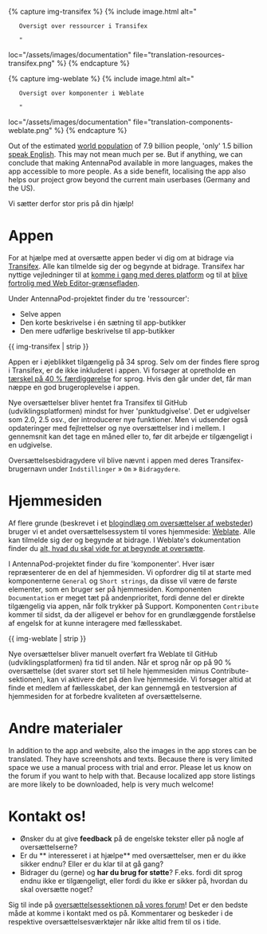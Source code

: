 {% capture img-transifex %} {% include image.html alt="

       Oversigt over ressourcer i Transifex

       "

loc="/assets/images/documentation" file="translation-resources-transifex.png" %}
{% endcapture %}

{% capture img-weblate %} {% include image.html alt="

       Oversigt over komponenter i Weblate

       "

loc="/assets/images/documentation" file="translation-components-weblate.png" %}
{% endcapture %}

Out of the estimated [world
population](https://en.wikipedia.org/wiki/World_population) of 7.9 billion
people, 'only' 1.5 billion [speak
English](https://www.ethnologue.com/insights/ethnologue200/). This may not mean
much per se. But if anything, we can conclude that making AntennaPod available
in more languages, makes the app accessible to more people. As a side benefit,
localising the app also helps our project grow beyond the current main userbases
(Germany and the US).

Vi sætter derfor stor pris på din hjælp!

# Appen

For at hjælpe med at oversætte appen beder vi dig om at bidrage via
[Transifex](https://www.transifex.com/antennapod/antennapod/). Alle kan tilmelde
sig der og begynde at bidrage. Transifex har nyttige vejledninger til at [komme
i gang med deres
platform](https://docs.transifex.com/getting-started-1/translators) og til at
[blive fortrolig med Web
Editor-grænsefladen](https://docs.transifex.com/translation/translating-with-the-web-editor).

Under AntennaPod-projektet finder du tre 'ressourcer':

- Selve appen
- Den korte beskrivelse i én sætning til app-butikker
- Den mere udførlige beskrivelse til app-butikker

{{ img-transifex | strip }}

Appen er i øjeblikket tilgængelig på 34 sprog. Selv om der findes flere sprog i
Transifex, er de ikke inkluderet i appen. Vi forsøger at opretholde en [tærskel
på 40 % færdiggørelse](https://github.com/AntennaPod/AntennaPod/pull/4112) for
sprog. Hvis den går under det, får man næppe en god brugeroplevelse i appen.

Nye oversættelser bliver hentet fra Transifex til GitHub (udviklingsplatformen)
mindst for hver 'punktudgivelse'. Det er udgivelser som 2.0, 2.5 osv., der
introducerer nye funktioner. Men vi udsender også opdateringer med fejlrettelser
og nye oversættelser ind i mellem. I gennemsnit kan det tage en måned eller to,
før dit arbejde er tilgængeligt i en udgivelse.

Oversættelsesbidragydere vil blive nævnt i appen med deres Transifex-brugernavn
under `Indstillinger` » `Om` » `Bidragydere`.

# Hjemmesiden

Af flere grunde (beskrevet i et [blogindlæg om oversættelser af
websteder](/blog/2022/01/website-oversættelser)) bruger vi et andet
oversættelsessystem til vores hjemmeside:
[Weblate](https://hosted.weblate.org/projects/antennapod/). Alle kan tilmelde
sig der og begynde at bidrage. I Weblate's dokumentation finder du [alt, hvad du
skal vide for at begynde at
oversætte](https://docs.weblate.org/en/latest/user/translating.html).

I AntennaPod-projektet finder du fire 'komponenter'. Hver især repræsenterer de
en del af hjemmesiden. Vi opfordrer dig til at starte med komponenterne
`General` og `Short strings`, da disse vil være de første elementer, som en
bruger ser på hjemmesiden. Komponenten `Documentation` er meget tæt på
andenprioritet, fordi denne del er direkte tilgængelig via appen, når folk
trykker på Support. Komponenten `Contribute` kommer til sidst, da der alligevel
er behov for en grundlæggende forståelse af engelsk for at kunne interagere med
fællesskabet.

{{ img-weblate | strip }}

Nye oversættelser bliver manuelt overført fra Weblate til GitHub
(udviklingsplatformen) fra tid til anden. Når et sprog når op på 90 %
oversættelse (det svarer stort set til hele hjemmesiden minus
Contribute-sektionen), kan vi aktivere det på den live hjemmeside. Vi forsøger
altid at finde et medlem af fællesskabet, der kan gennemgå en testversion af
hjemmesiden for at forbedre kvaliteten af oversættelserne.

# Andre materialer

In addition to the app and website, also the images in the app stores can be
translated. They have screenshots and texts. Because there is very limited space
we use a manual process with trial and error. Please let us know on the forum if
you want to help with that. Because localized app store listings are more likely
to be downloaded, help is very much welcome!

# Kontakt os!

* Ønsker du at give **feedback** på de engelske tekster eller på nogle af
oversættelserne?
* Er du ** interesseret i at hjælpe** med oversættelser, men er du ikke sikker
endnu? Eller er du klar til at gå gang?
* Bidrager du (gerne) og **har du brug for støtte**? F.eks. fordi dit sprog endnu
ikke er tilgængeligt, eller fordi du ikke er sikker på, hvordan du skal
oversætte noget?

Sig til inde på [oversættelsessektionen på vores
forum](https://forum.antennapod.org/c/translations/11)! Det er den bedste måde
at komme i kontakt med os på. Kommentarer og beskeder i de respektive
oversættelsesværktøjer når ikke altid frem til os i tide.
